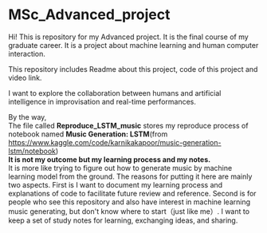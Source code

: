 # MSc_Advanced_project

Hi! This is repository for my Advanced project. It is the final course of my graduate career. 
It is a project about machine learning and human computer interaction.

This repository includes Readme about this project, code of this project and video link. 

I want to explore the collaboration between humans and artificial intelligence in improvisation and real-time performances.



By the way,<br/>
The file called **Reproduce_LSTM_music** stores my reproduce process of notebook named **Music Generation: LSTM**(from https://www.kaggle.com/code/karnikakapoor/music-generation-lstm/notebook) <br/> 
**It is not my outcome but my learning process and my notes.** <br/>It is more like trying to figure out how to generate music by machine learning model from the ground. 
The reasons for putting it here are mainly two aspects. First is I want to document my learning process and explanations of code to facilitate future review and reference. Second is for people who see this repository and also have interest in machine learning music generating, but don't know where to start（just like me）. I want to keep a set of study notes for learning, exchanging ideas, and sharing. 

